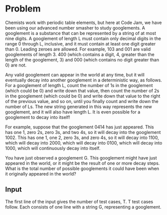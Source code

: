 # Problem

Chemists work with periodic table elements, but here at Code Jam, we have been using our advanced number smasher to study googlements. A googlement is a substance that can be represented by a string of at most nine digits. A googlement of length L must contain only decimal digits in the range 0 through L, inclusive, and it must contain at least one digit greater than 0. Leading zeroes are allowed. For example, 103 and 001 are valid googlements of length 3. 400 (which contains a digit, 4, greater than the length of the googlement, 3) and 000 (which contains no digit greater than 0) are not.

Any valid googlement can appear in the world at any time, but it will eventually decay into another googlement in a deterministic way, as follows. For a googlement of length L, count the number of 1s in the googlement (which could be 0) and write down that value, then count the number of 2s in the googlement (which could be 0) and write down that value to the right of the previous value, and so on, until you finally count and write down the number of Ls. The new string generated in this way represents the new googlement, and it will also have length L. It is even possible for a googlement to decay into itself!

For example, suppose that the googlement 0414 has just appeared. This has one 1, zero 2s, zero 3s, and two 4s, so it will decay into the googlement 1002. This has one 1, one 2, zero 3s, and zero 4s, so it will decay into 1100, which will decay into 2000, which will decay into 0100, which will decay into 1000, which will continuously decay into itself.

You have just observed a googlement G. This googlement might have just appeared in the world, or it might be the result of one or more decay steps. What is the total number of possible googlements it could have been when it originally appeared in the world?

## Input

The first line of the input gives the number of test cases, T. T test cases follow. Each consists of one line with a string G, representing a googlement.
